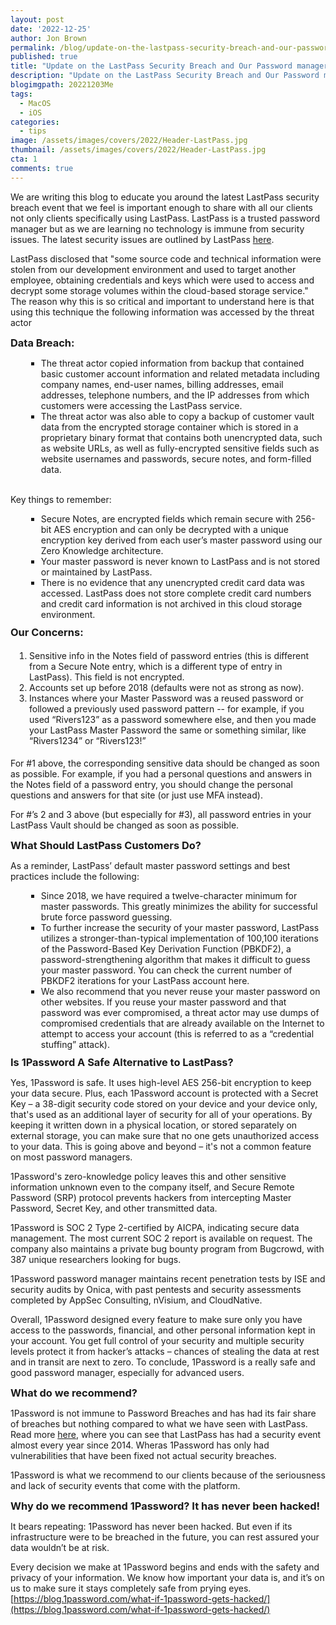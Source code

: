 ```yaml
---
layout: post
date: '2022-12-25'
author: Jon Brown
permalink: /blog/update-on-the-lastpass-security-breach-and-our-password-manager-recommendation/
published: true
title: "Update on the LastPass Security Breach and Our Password manager Recommendation"
description: "Update on the LastPass Security Breach and Our Password manager Recommendation"
blogimgpath: 20221203Me
tags:
  - MacOS
  - iOS
categories:
  - tips
image: /assets/images/covers/2022/Header-LastPass.jpg
thumbnail: /assets/images/covers/2022/Header-LastPass.jpg
cta: 1
comments: true
---
```


<style>
ol {
    list-style: block !important;
    margin-left: 25px !important;
    margin-bottom: 10px !important;
    padding: 5 !important;
}
ul {
  list-style: block !important;
  list-style-type: square !important;
  list-style-position: outside !important;
  list-style-image: none !important;
  margin-left: 25px !important;
  margin-bottom: 10px !important;
}
h3 {
  margin-bottom: 10px;
  margin-top: 10px;
}
</style>


We are writing this blog to educate you around the latest LastPass security breach event that we feel is important enough to share with all our clients not only clients specifically using LastPass. LastPass is a trusted password manager but as we are learning no technology is immune from security issues. The latest security issues are outlined by LastPass [here](https://blog.lastpass.com/2022/12/notice-of-recent-security-incident/).

LastPass disclosed that "some source code and technical information were stolen from our development environment and used to target another employee, obtaining credentials and keys which were used to access and decrypt some storage volumes within the cloud-based storage service." The reason why this is so critical and important to understand here is that using this technique the following information was accessed by the threat actor

### Data Breach:

* The threat actor copied information from backup that contained basic customer account information and related metadata including company names, end-user names, billing addresses, email addresses, telephone numbers, and the IP addresses from which customers were accessing the LastPass service.
* The threat actor was also able to copy a backup of customer vault data from the encrypted storage container which is stored in a proprietary binary format that contains both unencrypted data, such as website URLs, as well as fully-encrypted sensitive fields such as website usernames and passwords, secure notes, and form-filled data.
<br><br>

Key things to remember:

<ul>
<li> Secure Notes, are encrypted fields which remain secure with 256-bit AES encryption and can only be decrypted with a unique encryption key derived from each user’s master password using our Zero Knowledge architecture.</li>
<li> Your master password is never known to LastPass and is not stored or maintained by LastPass.</li>
<li> There is no evidence that any unencrypted credit card data was accessed. LastPass does not store complete credit card numbers and credit card information is not archived in this cloud storage environment.</li>
</ul>


### Our Concerns:

<ol>
<li> Sensitive info in the Notes field of password entries (this is different from a Secure Note entry, which is a different type of entry in LastPass). This field is not encrypted.</li>
<li> Accounts set up before 2018 (defaults were not as strong as now).</li>
<li> Instances where your Master Password was a reused password or followed a previously used password pattern -- for example, if you used “Rivers123” as a password somewhere else, and then you made your LastPass Master Password the same or something similar, like “Rivers1234” or “Rivers123!”</li>
</ol>



For #1 above, the corresponding sensitive data should be changed as soon as possible. For example, if you had a personal questions and answers in the Notes field of a password entry, you should change the personal questions and answers for that site (or just use MFA instead).

For #’s 2 and 3 above (but especially for #3), all password entries in your LastPass Vault should be changed as soon as possible.

### What Should LastPass Customers Do?

As a reminder, LastPass’ default master password settings and best practices include the following:

<ul>
<li> Since 2018, we have required a twelve-character minimum for master passwords. This greatly minimizes the ability for successful brute force password guessing.</li>
<li> To further increase the security of your master password, LastPass utilizes a stronger-than-typical implementation of 100,100 iterations of the Password-Based Key Derivation Function (PBKDF2), a password-strengthening algorithm that makes it difficult to guess your master password. You can check the current number of PBKDF2 iterations for your LastPass account here.</li>
<li> We also recommend that you never reuse your master password on other websites. If you reuse your master password and that password was ever compromised, a threat actor may use dumps of compromised credentials that are already available on the Internet to attempt to access your account (this is referred to as a “credential stuffing” attack).</li>
</ul>

### Is 1Password A Safe Alternative to LastPass?

Yes, 1Password is safe. It uses high-level AES 256-bit encryption to keep your data secure. Plus, each 1Password account is protected with a Secret Key – a 38-digit security code stored on your device and your device only, that's used as an additional layer of security for all of your operations. By keeping it written down in a physical location, or stored separately on external storage, you can make sure that no one gets unauthorized access to your data. This is going above and beyond – it's not a common feature on most password managers.

1Password's zero-knowledge policy leaves this and other sensitive information unknown even to the company itself, and Secure Remote Password (SRP) protocol prevents hackers from intercepting Master Password, Secret Key, and other transmitted data.

1Password is SOC 2 Type 2-certified by AICPA, indicating secure data management. The most current SOC 2 report is available on request. The company also maintains a private bug bounty program from Bugcrowd, with 387 unique researchers looking for bugs.

1Password password manager maintains recent penetration tests by ISE and security audits by Onica, with past pentests and security assessments completed by AppSec Consulting, nVisium, and CloudNative.

Overall, 1Password designed every feature to make sure only you have access to the passwords, financial, and other personal information kept in your account. You get full control of your security and multiple security levels protect it from hacker’s attacks – chances of stealing the data at rest and in transit are next to zero. To conclude, 1Password is a really safe and good password manager, especially for advanced users.

### What do we recommend?

1Password is not immune to Password Breaches and has had its fair share of breaches but nothing compared to what we have seen with LastPass. Read more [here](https://password-managers.bestreviews.net/faq/which-password-managers-have-been-hacked/), where you can see that LastPass has had a security event almost every year since 2014. Wheras 1Password has only had vulnerabilities that have been fixed not actual security breaches. 

1Password is what we recommend to our clients because of the seriousness and lack of security events that come with the platform. 

### Why do we recommend 1Password? It has never been hacked!

It bears repeating: 1Password has never been hacked. But even if its infrastructure were to be breached in the future, you can rest assured your data wouldn’t be at risk.

Every decision we make at 1Password begins and ends with the safety and privacy of your information. We know how important your data is, and it’s on us to make sure it stays completely safe from prying eyes. [https://blog.1password.com/what-if-1password-gets-hacked/](https://blog.1password.com/what-if-1password-gets-hacked/)
